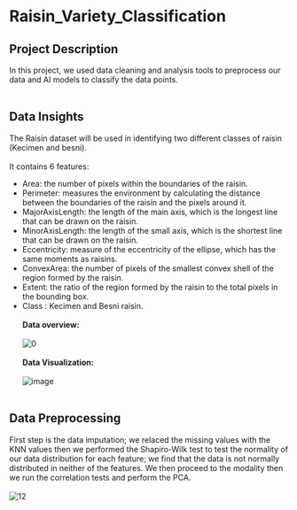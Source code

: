 # Raisin_Variety_Classification

## Project Description
In this project, we used data cleaning and analysis tools to preprocess our data and AI models to classify the data points. <br><br>
## Data Insights
The Raisin dataset will be used in identifying two different classes of raisin (Kecimen and besni). <br><br>
It contains 6 features:<br>
* Area: the number of pixels within the boundaries of the raisin.
* Perimeter: measures the environment by calculating the distance between the boundaries of the raisin and the pixels around it.
* MajorAxisLength: the length of the main axis, which is the longest line that can be drawn on the raisin.
* MinorAxisLength: the length of the small axis, which is the shortest line that can be drawn on the raisin.
* Eccentricity: measure of the eccentricity of the ellipse, which has the same moments as raisins.
* ConvexArea: the number of pixels of the smallest convex shell of the region formed by the raisin.
* Extent: the ratio of the region formed by the raisin to the total pixels in the bounding box.
* Class : Kecimen and Besni raisin.
<br><br>
**Data overview:** <br><br>
![0](https://github.com/Nour-ben-aouicha/Raisin_Variety_Classification/assets/92543024/552025e9-b6d8-4f73-ac53-97041101a2fe)
<br><br>**Data Visualization:** <br><br>
![image](https://github.com/Nour-ben-aouicha/Raisin_Variety_Classification/assets/92543024/6c338000-3d5b-41e3-a5e3-0347da4ca19a)
<br><br>
## Data Preprocessing
First step is the data imputation; we relaced the missing values with the KNN values then we performed the Shapiro-Wilk test to test the normality of our data distribution for each feature; we find that the data is not normally distributed in neither of the features. We then proceed to the modality then we run the correlation tests and perform the PCA.<br><br>
![12](https://github.com/Nour-ben-aouicha/Raisin_Variety_Classification/assets/92543024/145d13de-9df1-4524-9826-c3c12a3434ca)


